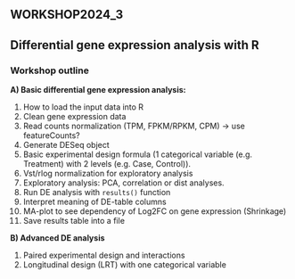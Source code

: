 ## WORKSHOP2024_3

## Differential gene expression analysis with R

### Workshop outline

**A) Basic differential gene expression analysis:**

1. How to load the input data into R
2. Clean gene expression data
3. Read counts normalization (TPM, FPKM/RPKM, CPM) -> use featureCounts?
4. Generate DESeq object
5. Basic experimental design formula (1 categorical variable (e.g. Treatment) with 2 levels (e.g. Case, Control)).
6. Vst/rlog normalization for exploratory analysis
7. Exploratory analysis: PCA, correlation or dist analyses.
8. Run DE analysis with `results()` function
9. Interpret meaning of DE-table columns
10. MA-plot to see dependency of Log2FC on gene expression (Shrinkage)
11. Save results table into a file

**B) Advanced DE analysis**

1. Paired experimental design and interactions
2. Longitudinal design (LRT) with one categorical variable
